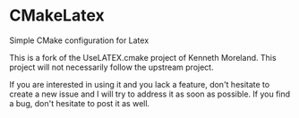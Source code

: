 CMakeLatex
==========

Simple CMake configuration for Latex

This is a fork of the UseLATEX.cmake project of Kenneth Moreland. This project will not necessarily follow the upstream project.

If you are interested in using it and you lack a feature, don't hesitate to create a new issue and I will try to address it as soon as possible. If you find a bug, don't hesitate to post it as well.
